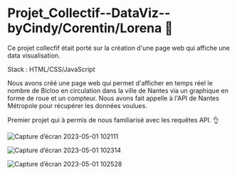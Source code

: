 # Projet_Collectif--DataViz--byCindy/Corentin/Lorena 🚴

Ce projet collecfif était porté sur la création d'une page web qui affiche une data visualisation.

Stack : HTML/CSS/JavaScript

Nous avons créé une page web qui permet d'afficher en temps réel le nombre de Bicloo en circulation dans la ville de Nantes via un graphique en forme de roue et un compteur. Nous avons fait appelle à l'API de Nantes Métropole pour récupérer les données voulues.

Premier projet qui à permis de nous familiarisé avec les requêtes API. 👌

![Capture d’écran 2023-05-01 102111](https://user-images.githubusercontent.com/115542526/235428876-e6bc13a2-e33e-433a-be82-dcc2a7ef4498.jpg)

![Capture d’écran 2023-05-01 102314](https://user-images.githubusercontent.com/115542526/235428910-c6edc67e-1511-4226-b488-94b12343abb5.jpg)

![Capture d’écran 2023-05-01 102528](https://user-images.githubusercontent.com/115542526/235428928-d5771ac8-b2c7-42ac-a47e-1227629e3dfb.jpg)




